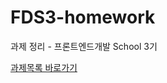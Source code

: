 # FDS3-homework
과제 정리 - 프론트엔드개발 School 3기 

[과제목록 바로가기](https://github.com/seong-jin/FDS3-homework/blob/master/list.html)
